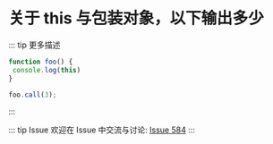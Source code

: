 # 关于 this 与包装对象，以下输出多少

::: tip 更多描述 
 ``` js
function foo() {
  console.log(this)
}

foo.call(3);
``` 
::: 

::: tip Issue 
 欢迎在 Issue 中交流与讨论: [Issue 584](https://github.com/shfshanyue/Daily-Question/issues/584) 
:::



